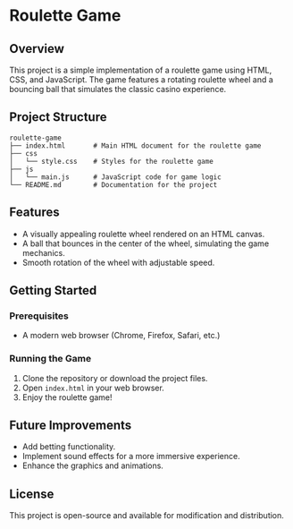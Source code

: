 # Roulette Game

## Overview
This project is a simple implementation of a roulette game using HTML, CSS, and JavaScript. The game features a rotating roulette wheel and a bouncing ball that simulates the classic casino experience.

## Project Structure
```
roulette-game
├── index.html       # Main HTML document for the roulette game
├── css
│   └── style.css    # Styles for the roulette game
├── js
│   └── main.js      # JavaScript code for game logic
└── README.md        # Documentation for the project
```

## Features
- A visually appealing roulette wheel rendered on an HTML canvas.
- A ball that bounces in the center of the wheel, simulating the game mechanics.
- Smooth rotation of the wheel with adjustable speed.

## Getting Started

### Prerequisites
- A modern web browser (Chrome, Firefox, Safari, etc.)

### Running the Game
1. Clone the repository or download the project files.
2. Open `index.html` in your web browser.
3. Enjoy the roulette game!

## Future Improvements
- Add betting functionality.
- Implement sound effects for a more immersive experience.
- Enhance the graphics and animations.

## License
This project is open-source and available for modification and distribution.